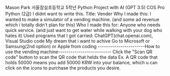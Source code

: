 Mason Park 서울잠실초등학교 5학년 
Python Project with AI (GPT 3.5) COS Pro Python (2급) I didnt want to write this.
Title: Vender
Why I made this: I wanted to make a simulator of a vending machine. (and some ad revenue which i totally didn't plan for this)
Who I made this for: Anyone who needs quick service. (and just want to get water while walking with your dog who hates it) Used programs that I got carried: ChatGPT(chat.openai.com), Visual Studio code
My dream that i want to achive Go to Microsoft or Samsung(2nd option) or Apple from coding
-----------------------How to use the vending machine-------------------------- Click the "Scan QR code" button to scan the QR code that helds the data Ex. A QR code that holds 50000 means you add 50000 KRW into your balance, which u can click on the icons to purchase the products you desire.
